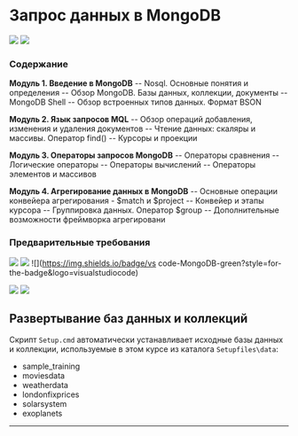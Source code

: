 # Запрос данных в MongoDB
![](https://img.shields.io/badge/mongodb-v5.0.6-green?style=for-the-badge&logo=mongodb) ![](https://img.shields.io/badge/mongoshell-v1.2.2-green?style=for-the-badge&logo=mongodb) 

### Содержание
**Модуль 1. Введение в MongoDB**
-- Nosql. Основные понятия и определения
-- Обзор MongoDB. Базы данных, коллекции, документы
-- MongoDB Shell
-- Обзор встроенных типов данных. Формат BSON

**Модуль 2. Язык запросов MQL**
-- Обзор операций добавления, изменения и удаления документов
-- Чтение данных: скаляры и массивы. Оператор find()
-- Курсоры и проекции

**Модуль 3. Операторы запросов MongoDB**
-- Операторы сравнения
-- Логические операторы
-- Операторы вычислений
-- Операторы элементов и массивов

**Модуль 4. Агрегирование данных в MongoDB**
-- Основные операции конвейера агрегирования - $match и $project
-- Конвейер и этапы курсора
-- Группировка данных. Оператор $group
-- Дополнительные возможности фреймворка агрегировани

### Предварительные требования
![](https://img.shields.io/badge/mongodb-v5-green?style=for-the-badge&logo=mongodb) ![](https://img.shields.io/badge/compass-black?style=for-the-badge&logo=mongodb) ![](https://img.shields.io/badge/vs code-MongoDB-green?style=for-the-badge&logo=visualstudiocode) 

![](https://img.shields.io/badge/json-grey?style=for-the-badge&logo=json)  ![](https://img.shields.io/badge/javascript-blue?style=for-the-badge&logo=javascript) 

## Развертывание баз данных и коллекций
Скрипт `Setup.cmd` автоматически устанавливает исходные базы данных и коллекции, используемые в этом курсе из каталога `Setupfiles\data`:
- sample_training
- moviesdata
- weatherdata
- londonfixprices
- solarsystem
- exoplanets

------------